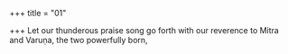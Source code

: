 +++
title = "01"

+++
Let our thunderous praise song go forth with our reverence to Mitra  and Varuṇa,
the two powerfully born,